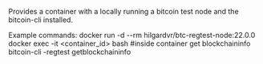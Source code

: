 Provides a container with a locally running a bitcoin test node and the bitcoin-cli installed.

Example commands:
docker run -d --rm hilgardvr/btc-regtest-node:22.0.0
docker exec -it <container_id> bash
#inside container get blockchaininfo
bitcoin-cli -regtest getblockchaininfo
